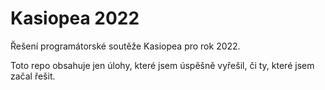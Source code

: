 # Kasiopea 2022

Řešení programátorské soutěže Kasiopea pro rok 2022.

Toto repo obsahuje jen úlohy, které jsem úspěšně vyřešil, či ty, které jsem začal řešit.